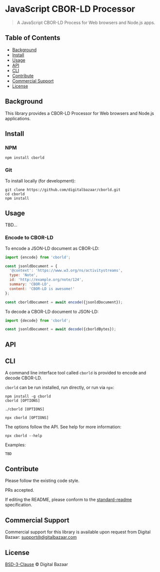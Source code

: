 # JavaScript CBOR-LD Processor

> A JavaScript CBOR-LD Process for Web browsers and Node.js apps.

## Table of Contents

- [Background](#background)
- [Install](#install)
- [Usage](#usage)
- [API](#api)
- [CLI](#cli)
- [Contribute](#contribute)
- [Commercial Support](#commercial-support)
- [License](#license)

## Background

This library provides a CBOR-LD Processor for Web browsers and Node.js
applications.

## Install

### NPM

```
npm install cborld
```

### Git

To install locally (for development):

```
git clone https://github.com/digitalbazaar/cborld.git
cd cborld
npm install
```

## Usage

TBD...

### Encode to CBOR-LD

To encode a JSON-LD document as CBOR-LD:

```js
import {encode} from 'cborld';

const jsonldDocument = {
  '@context': 'https://www.w3.org/ns/activitystreams',
  type: 'Note',
  id: 'http://example.org/note/124',
  summary: 'CBOR-LD',
  content: 'CBOR-LD is awesome!'
};

const cborldDocument = await encode({jsonldDocument});
```

To decode a CBOR-LD document to JSON-LD:

```js
import {decode} from 'cborld';

const jsonldDocument = await decode({cborldBytes});
```

## API


## CLI

A command line interface tool called `cborld` is provided to encode and decode
CBOR-LD.

`cborld` can be run installed, run directly, or run via `npx`:

```
npm install -g cborld
cborld [OPTIONS]
```
```
./cborld [OPTIONS]
```
```
npx cborld [OPTIONS]
```

The options follow the API. See help for more information:

```
npx cborld --help
```

Examples:

```
TBD
```

## Contribute

Please follow the existing code style.

PRs accepted.

If editing the README, please conform to the
[standard-readme](https://github.com/RichardLitt/standard-readme) specification.

## Commercial Support

Commercial support for this library is available upon request from
Digital Bazaar: support@digitalbazaar.com

## License

[BSD-3-Clause](LICENSE.md) © Digital Bazaar
